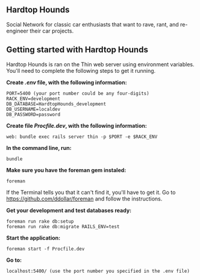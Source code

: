 ## Hardtop Hounds

Social Network for classic car enthusiasts that want to rave, rant, and re-engineer their car projects.

## Getting started with Hardtop Hounds

Hardtop Hounds is ran on the Thin web server using environment variables. You'll need to complete the following steps to get it running.

**Create _.env_ file, with the following information:**

    PORT=5400 (your port number could be any four-digits)
    RACK_ENV=development
    DB_DATABASE=HardtopHounds_development
    DB_USERNAME=localdev
    DB_PASSWORD=password

**Create file _Procfile.dev_, with the following information:**

    web: bundle exec rails server thin -p $PORT -e $RACK_ENV

**In the command line, run:**

    bundle

**Make sure you have the foreman gem instaled:**

    foreman

If the Terminal tells you that it can't find it, you'll have to get it. Go to https://github.com/ddollar/foreman and follow the instructions.


**Get your development and test databases ready:**

    foreman run rake db:setup
    foreman run rake db:migrate RAILS_ENV=test

**Start the application:**

    foreman start -f Procfile.dev

**Go to:**

    localhost:5400/ (use the port number you specified in the .env file)
